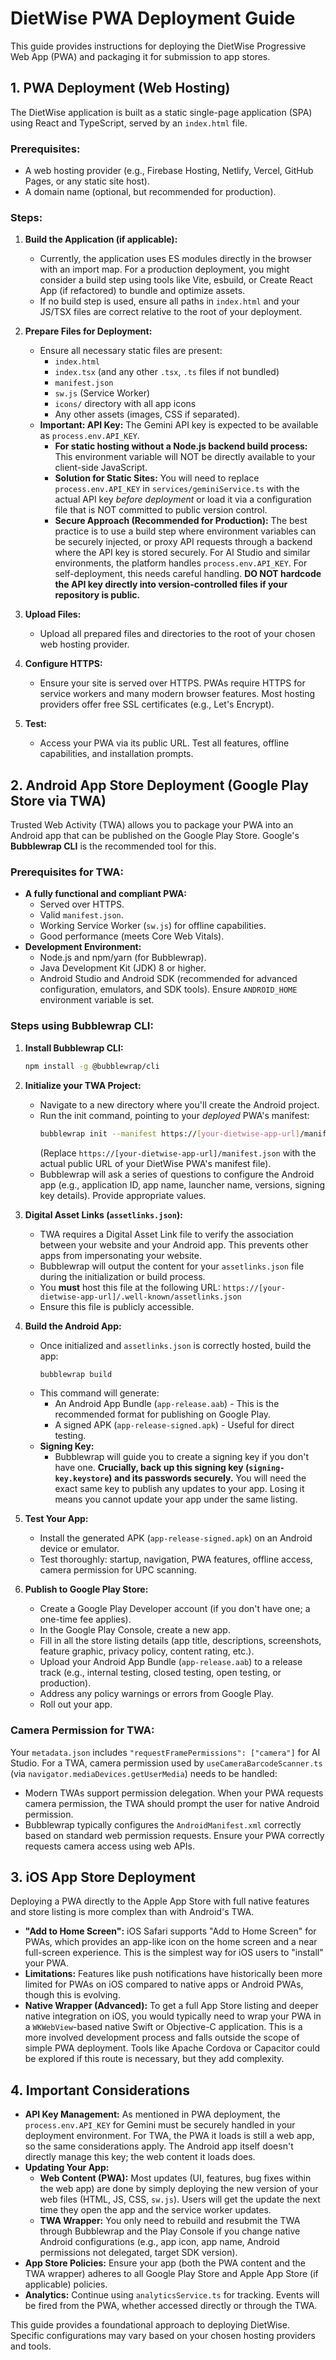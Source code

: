 
# DietWise PWA Deployment Guide

This guide provides instructions for deploying the DietWise Progressive Web App (PWA) and packaging it for submission to app stores.

## 1. PWA Deployment (Web Hosting)

The DietWise application is built as a static single-page application (SPA) using React and TypeScript, served by an `index.html` file.

### Prerequisites:
*   A web hosting provider (e.g., Firebase Hosting, Netlify, Vercel, GitHub Pages, or any static site host).
*   A domain name (optional, but recommended for production).

### Steps:

1.  **Build the Application (if applicable):**
    *   Currently, the application uses ES modules directly in the browser with an import map. For a production deployment, you might consider a build step using tools like Vite, esbuild, or Create React App (if refactored) to bundle and optimize assets.
    *   If no build step is used, ensure all paths in `index.html` and your JS/TSX files are correct relative to the root of your deployment.

2.  **Prepare Files for Deployment:**
    *   Ensure all necessary static files are present:
        *   `index.html`
        *   `index.tsx` (and any other `.tsx`, `.ts` files if not bundled)
        *   `manifest.json`
        *   `sw.js` (Service Worker)
        *   `icons/` directory with all app icons
        *   Any other assets (images, CSS if separated).
    *   **Important: API Key:** The Gemini API key is expected to be available as `process.env.API_KEY`.
        *   **For static hosting without a Node.js backend build process:** This environment variable will NOT be directly available to your client-side JavaScript.
        *   **Solution for Static Sites:** You will need to replace `process.env.API_KEY` in `services/geminiService.ts` with the actual API key *before deployment* or load it via a configuration file that is NOT committed to public version control.
        *   **Secure Approach (Recommended for Production):** The best practice is to use a build step where environment variables can be securely injected, or proxy API requests through a backend where the API key is stored securely. For AI Studio and similar environments, the platform handles `process.env.API_KEY`. For self-deployment, this needs careful handling. **DO NOT hardcode the API key directly into version-controlled files if your repository is public.**

3.  **Upload Files:**
    *   Upload all prepared files and directories to the root of your chosen web hosting provider.

4.  **Configure HTTPS:**
    *   Ensure your site is served over HTTPS. PWAs require HTTPS for service workers and many modern browser features. Most hosting providers offer free SSL certificates (e.g., Let's Encrypt).

5.  **Test:**
    *   Access your PWA via its public URL. Test all features, offline capabilities, and installation prompts.

## 2. Android App Store Deployment (Google Play Store via TWA)

Trusted Web Activity (TWA) allows you to package your PWA into an Android app that can be published on the Google Play Store. Google's **Bubblewrap CLI** is the recommended tool for this.

### Prerequisites for TWA:

*   **A fully functional and compliant PWA:**
    *   Served over HTTPS.
    *   Valid `manifest.json`.
    *   Working Service Worker (`sw.js`) for offline capabilities.
    *   Good performance (meets Core Web Vitals).
*   **Development Environment:**
    *   Node.js and npm/yarn (for Bubblewrap).
    *   Java Development Kit (JDK) 8 or higher.
    *   Android Studio and Android SDK (recommended for advanced configuration, emulators, and SDK tools). Ensure `ANDROID_HOME` environment variable is set.

### Steps using Bubblewrap CLI:

1.  **Install Bubblewrap CLI:**
    ```bash
    npm install -g @bubblewrap/cli
    ```

2.  **Initialize your TWA Project:**
    *   Navigate to a new directory where you'll create the Android project.
    *   Run the init command, pointing to your *deployed* PWA's manifest:
        ```bash
        bubblewrap init --manifest https://[your-dietwise-app-url]/manifest.json
        ```
        (Replace `https://[your-dietwise-app-url]/manifest.json` with the actual public URL of your DietWise PWA's manifest file).
    *   Bubblewrap will ask a series of questions to configure the Android app (e.g., application ID, app name, launcher name, versions, signing key details). Provide appropriate values.

3.  **Digital Asset Links (`assetlinks.json`):**
    *   TWA requires a Digital Asset Link file to verify the association between your website and your Android app. This prevents other apps from impersonating your website.
    *   Bubblewrap will output the content for your `assetlinks.json` file during the initialization or build process.
    *   You **must** host this file at the following URL:
        `https://[your-dietwise-app-url]/.well-known/assetlinks.json`
    *   Ensure this file is publicly accessible.

4.  **Build the Android App:**
    *   Once initialized and `assetlinks.json` is correctly hosted, build the app:
        ```bash
        bubblewrap build
        ```
    *   This command will generate:
        *   An Android App Bundle (`app-release.aab`) - This is the recommended format for publishing on Google Play.
        *   A signed APK (`app-release-signed.apk`) - Useful for direct testing.
    *   **Signing Key:**
        *   Bubblewrap will guide you to create a signing key if you don't have one. **Crucially, back up this signing key (`signing-key.keystore`) and its passwords securely.** You will need the exact same key to publish any updates to your app. Losing it means you cannot update your app under the same listing.

5.  **Test Your App:**
    *   Install the generated APK (`app-release-signed.apk`) on an Android device or emulator.
    *   Test thoroughly: startup, navigation, PWA features, offline access, camera permission for UPC scanning.

6.  **Publish to Google Play Store:**
    *   Create a Google Play Developer account (if you don't have one; a one-time fee applies).
    *   In the Google Play Console, create a new app.
    *   Fill in all the store listing details (app title, descriptions, screenshots, feature graphic, privacy policy, content rating, etc.).
    *   Upload your Android App Bundle (`app-release.aab`) to a release track (e.g., internal testing, closed testing, open testing, or production).
    *   Address any policy warnings or errors from Google Play.
    *   Roll out your app.

### Camera Permission for TWA:
Your `metadata.json` includes `"requestFramePermissions": ["camera"]` for AI Studio. For a TWA, camera permission used by `useCameraBarcodeScanner.ts` (via `navigator.mediaDevices.getUserMedia`) needs to be handled:
*   Modern TWAs support permission delegation. When your PWA requests camera permission, the TWA should prompt the user for native Android permission.
*   Bubblewrap typically configures the `AndroidManifest.xml` correctly based on standard web permission requests. Ensure your PWA correctly requests camera access using web APIs.

## 3. iOS App Store Deployment

Deploying a PWA directly to the Apple App Store with full native features and store listing is more complex than with Android's TWA.

*   **"Add to Home Screen":** iOS Safari supports "Add to Home Screen" for PWAs, which provides an app-like icon on the home screen and a near full-screen experience. This is the simplest way for iOS users to "install" your PWA.
*   **Limitations:** Features like push notifications have historically been more limited for PWAs on iOS compared to native apps or Android PWAs, though this is evolving.
*   **Native Wrapper (Advanced):** To get a full App Store listing and deeper native integration on iOS, you would typically need to wrap your PWA in a `WKWebView`-based native Swift or Objective-C application. This is a more involved development process and falls outside the scope of simple PWA deployment. Tools like Apache Cordova or Capacitor could be explored if this route is necessary, but they add complexity.

## 4. Important Considerations

*   **API Key Management:** As mentioned in PWA deployment, the `process.env.API_KEY` for Gemini must be securely handled in your deployment environment. For TWA, the PWA it loads is still a web app, so the same considerations apply. The Android app itself doesn't directly manage this key; the web content it loads does.
*   **Updating Your App:**
    *   **Web Content (PWA):** Most updates (UI, features, bug fixes within the web app) are done by simply deploying the new version of your web files (HTML, JS, CSS, `sw.js`). Users will get the update the next time they open the app and the service worker updates.
    *   **TWA Wrapper:** You only need to rebuild and resubmit the TWA through Bubblewrap and the Play Console if you change native Android configurations (e.g., app icon, app name, Android permissions not delegated, target SDK version).
*   **App Store Policies:** Ensure your app (both the PWA content and the TWA wrapper) adheres to all Google Play Store and Apple App Store (if applicable) policies.
*   **Analytics:** Continue using `analyticsService.ts` for tracking. Events will be fired from the PWA, whether accessed directly or through the TWA.

This guide provides a foundational approach to deploying DietWise. Specific configurations may vary based on your chosen hosting providers and tools.
      
